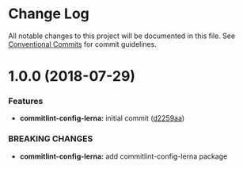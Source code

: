 # Change Log

All notable changes to this project will be documented in this file.
See [Conventional Commits](https://conventionalcommits.org) for commit guidelines.

<a name="1.0.0"></a>
# 1.0.0 (2018-07-29)


### Features

* **commitlint-config-lerna:** initial commit ([d2259aa](https://github.com/priver/linters/tree/master/packages/commitlint-config-lerna/commit/d2259aa))


### BREAKING CHANGES

* **commitlint-config-lerna:** add commitlint-config-lerna package
